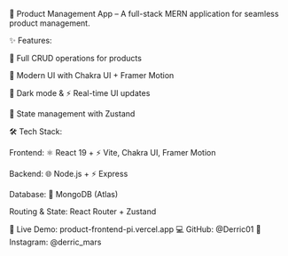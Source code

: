 
🚀 Product Management App – A full-stack MERN application for seamless product management.

✨ Features:

🔹 Full CRUD operations for products

🎨 Modern UI with Chakra UI + Framer Motion

🌙 Dark mode & ⚡ Real-time UI updates

🐻 State management with Zustand


🛠 Tech Stack:

Frontend: ⚛️ React 19 + ⚡ Vite, Chakra UI, Framer Motion

Backend: 🌐 Node.js + ⚡ Express

Database: 🍃 MongoDB (Atlas)

Routing & State: React Router + Zustand


🔗 Live Demo: product-frontend-pi.vercel.app
💻 GitHub: @Derric01
📸 Instagram: @derric_mars
